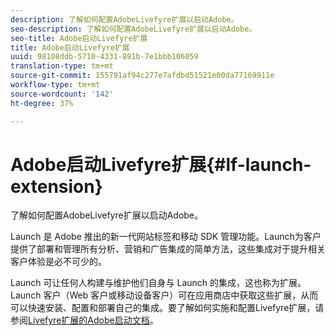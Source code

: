 ```yaml
---
description: 了解如何配置AdobeLivefyre扩展以启动Adobe。
seo-description: 了解如何配置AdobeLivefyre扩展以启动Adobe。
seo-title: Adobe启动Livefyre扩展
title: Adobe启动Livefyre扩展
uuid: 98108ddb-5710-4331-891b-7e1bbb106059
translation-type: tm+mt
source-git-commit: 155791af94c277e7afdbd51521e00da77169911e
workflow-type: tm+mt
source-wordcount: '142'
ht-degree: 37%

---
```


# Adobe启动Livefyre扩展{#lf-launch-extension}

了解如何配置AdobeLivefyre扩展以启动Adobe。

Launch 是 Adobe 推出的新一代网站标签和移动 SDK 管理功能。Launch为客户提供了部署和管理所有分析、营销和广告集成的简单方法，这些集成对于提升相关客户体验是必不可少的。

Launch 可让任何人构建与维护他们自身与 Launch 的集成，这也称为扩展。Launch 客户（Web 客户或移动设备客户）可在应用商店中获取这些扩展，从而可以快速安装、配置和部署自己的集成。要了解如何实施和配置Livefyre扩展，请参阅[Livefyre扩展的Adobe启动文档](https://docs.adobelaunch.com/extension-reference/web/adobe-livefyre-extension)。